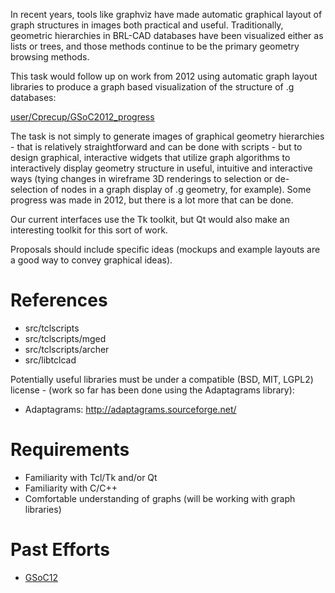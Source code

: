 In recent years, tools like graphviz have made automatic graphical
layout of graph structures in images both practical and useful.
Traditionally, geometric hierarchies in BRL-CAD databases have been
visualized either as lists or trees, and those methods continue to be
the primary geometry browsing methods.

This task would follow up on work from 2012 using automatic graph layout
libraries to produce a graph based visualization of the structure of .g
databases:

[user/Cprecup/GSoC2012_progress](../user/Cprecup/GSoC2012_progress.md)

The task is not simply to generate images of graphical geometry
hierarchies - that is relatively straightforward and can be done with
scripts - but to design graphical, interactive widgets that utilize
graph algorithms to interactively display geometry structure in useful,
intuitive and interactive ways (tying changes in wireframe 3D renderings
to selection or de-selection of nodes in a graph display of .g geometry,
for example). Some progress was made in 2012, but there is a lot more
that can be done.

Our current interfaces use the Tk toolkit, but Qt would also make an
interesting toolkit for this sort of work.

Proposals should include specific ideas (mockups and example layouts are
a good way to convey graphical ideas).

# References

-   src/tclscripts
-   src/tclscripts/mged
-   src/tclscripts/archer
-   src/libtclcad

Potentially useful libraries must be under a compatible (BSD, MIT,
LGPL2) license - (work so far has been done using the Adaptagrams
library):

-   Adaptagrams: <http://adaptagrams.sourceforge.net/>

# Requirements

-   Familiarity with Tcl/Tk and/or Qt
-   Familiarity with C/C++
-   Comfortable understanding of graphs (will be working with graph
    libraries)

# Past Efforts

-   [GSoC12](../user/Cprecup/GSoC2012_progress.md)
